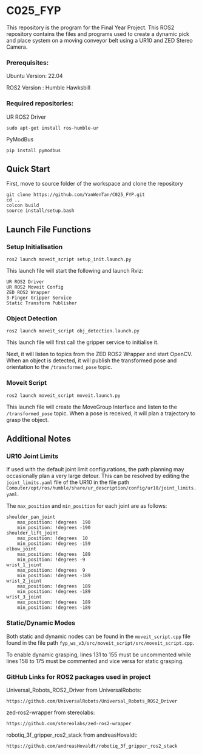 # C025_FYP

This repository is the program for the Final Year Project. This ROS2 repository contains the files and programs used to create a dynamic pick and place system on a moving conveyor belt using a UR10 and ZED Stereo Camera.

### Prerequisites:
Ubuntu Version: 22.04

ROS2 Version : Humble Hawksbill

### Required repositories:
UR ROS2 Driver

```
sudo apt-get install ros-humble-ur
```

PyModBus

```
pip install pymodbus
```

## Quick Start
First, move to source folder of the workspace and clone the repository
```
git clone https://github.com/YanWenTan/C025_FYP.git
cd ..
colcon build
source install/setup.bash
```

## Launch File Functions
### Setup Initialisation
```
ros2 launch moveit_script setup_init.launch.py
```

This launch file will start the following and launch Rviz:
```
UR ROS2 Driver    
UR ROS2 Moveit Config    
ZED ROS2 Wrapper    
3-Finger Gripper Service    
Static Transform Publisher
```
### Object Detection
```
ros2 launch moveit_script obj_detection.launch.py
```

This launch file will first call the gripper service to initialise it.

Next, it will listen to topics from the ZED ROS2 Wrapper and start OpenCV. When an object is detected, it will publish the transformed pose and orientation to the `/transformed_pose` topic.

### Moveit Script
```
ros2 launch moveit_script moveit.launch.py
```
This launch file will create the MoveGroup Interface and listen to the `/transformed_pose` topic. When a pose is received, it will plan a trajectory to grasp the object.

## Additional Notes
### UR10 Joint Limits
If used with the default joint limit configurations, the path planning may occasionally plan a very large detour. This can be resolved by editing the `joint_limits.yaml` file of the UR10 in the file path `Comouter/opt/ros/humble/share/ur_description/config/ur10/joint_limits.yaml`.

The `max_position` and `min_position` for each joint are as follows:
```
shoulder_pan_joint
    max_position: !degrees  190
    min_position: !degrees -190
shoulder_lift_joint
    max_position: !degrees  10
    min_position: !degrees -159
elbow_joint
    max_position: !degrees  189
    min_position: !degrees -9
wrist_1_joint
    max_position: !degrees  9
    min_position: !degrees -189
wrist_2_joint
    max_position: !degrees  189
    min_position: !degrees -189
wrist_3_joint
    max_position: !degrees  189
    min_position: !degrees -189
```
### Static/Dynamic Modes
Both static and dynamic nodes can be found in the `moveit_script.cpp` file found in the file path `fyp_ws_v3/src/moveit_script/src/moveit_script.cpp`.

To enable dynamic grasping, lines 131 to 155 must be uncommented while lines 158 to 175 must be commented and vice versa for static grasping.

### GitHub Links for ROS2 packages used in project
Universal_Robots_ROS2_Driver from UniversalRobots:
```
https://github.com/UniversalRobots/Universal_Robots_ROS2_Driver
```
zed-ros2-wrapper from stereolabs:
```
https://github.com/stereolabs/zed-ros2-wrapper
```
robotiq_3f_gripper_ros2_stack from andreasHovaldt:
```
https://github.com/andreasHovaldt/robotiq_3f_gripper_ros2_stack
```
